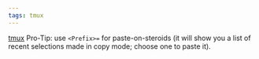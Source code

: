 ```yaml
---
tags: tmux
---
```


[tmux](/wiki/tmux) Pro-Tip: use `<Prefix>=` for paste-on-steroids (it will show you a list of recent selections made in copy mode; choose one to paste it).
